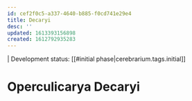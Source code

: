 ```yaml
---
id: cef2f0c5-a337-4640-b885-f0cd741e29e4
title: Decaryi
desc: ''
updated: 1613393156898
created: 1612792935283
---
```


| Development status: [[#initial phase|cerebrarium.tags.initial]]

# Operculicarya Decaryi

